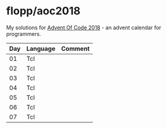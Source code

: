 # flopp/aoc2018

My solutions for [Advent Of Code 2018](https://adventofcode.com/2018) - an advent calendar for programmers.

| Day | Language | Comment |    
|-----|----------|---------|
|  01 |  Tcl     |         |
|  02 |  Tcl     |         |
|  03 |  Tcl     |         |
|  04 |  Tcl     |         |
|  05 |  Tcl     |         |
|  06 |  Tcl     |         |
|  07 |  Tcl     |         |
